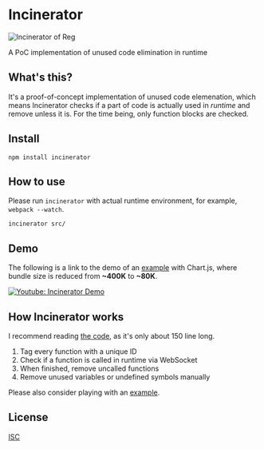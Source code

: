 # Incinerator

![Incinerator of Reg](https://user-images.githubusercontent.com/1013641/42217043-b9d061e8-7efe-11e8-81cb-586f19f88df6.gif)

A PoC implementation of unused code elimination in runtime

## What's this?

It's a proof-of-concept implementation of unused code elemenation, which
means Incinerator checks if a part of code is actually used in *runtime* and
remove unless it is. For the time being, only function blocks are checked.

## Install

```shell
npm install incinerator
```

## How to use

Please run `incinerator` with actual runtime environment, for example,
`webpack --watch`.

```shell
incinerator src/
```

## Demo

The following is a link to the demo of an [example](example) with Chart.js,
where bundle size is reduced from **~400K** to **~80K**.

[![Youtube: Incinerator Demo](https://user-images.githubusercontent.com/1013641/42218553-ff288950-7f03-11e8-9a1b-999a682c36de.png)](https://youtu.be/tj1S0QQOuAM)

## How Incinerator works

I recommend reading [the code](index.js), as it's only about 150 line long.

1. Tag every function with a unique ID
1. Check if a function is called in runtime via WebSocket
1. When finished, remove uncalled functions
1. Remove unused variables or undefined symbols manually

Please also consider playing with an [example](example).

## License

[ISC](LICENSE)
